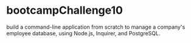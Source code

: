 # bootcampChallenge10
build a command-line application from scratch to manage a company's employee database, using Node.js, Inquirer, and PostgreSQL.
